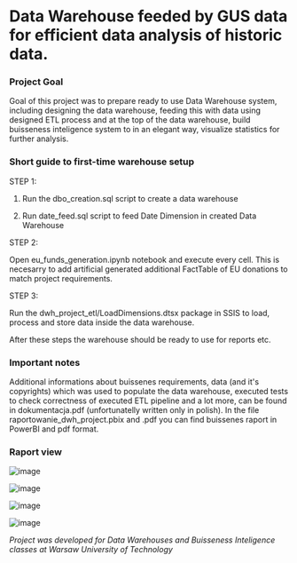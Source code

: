 # Data Warehouse feeded by GUS data for efficient data analysis of historic data. 

### Project Goal
Goal of this project was to prepare ready to use Data Warehouse system, including designing the data warehouse, feeding this with data using designed ETL process and at the top of the data warehouse, build buisseness inteligence system to in an elegant way, visualize statistics for further analysis.


### Short guide to first-time warehouse setup
STEP 1:

1. Run the dbo_creation.sql script to create a data warehouse

2. Run date_feed.sql script to feed Date Dimension in created Data Warehouse

STEP 2:

Open eu_funds_generation.ipynb notebook and execute every cell. This is necesarry to add artificial generated additional FactTable of EU donations to match project requirements. 

STEP 3:

Run the dwh_project_etl/LoadDimensions.dtsx package in SSIS to load, process and store data inside the data warehouse.

After these steps the warehouse should be ready to use for reports etc.

### Important notes 
Additional informations about buissenes requirements, data (and it's copyrights) which was used to populate the data warehouse, executed tests to check correctness of executed ETL pipeline and a lot more, can be found in dokumentacja.pdf (unfortunatelly written only in polish).
In the file raportowanie_dwh_project.pbix and .pdf you can find buissenes raport in PowerBI and pdf format.

### Raport view
![image](https://github.com/Szymon-Gut/GUS-DWH/assets/72514490/a00ac087-cad4-47e5-bb28-561bd628a9ab)

![image](https://github.com/Szymon-Gut/GUS-DWH/assets/72514490/3ffdb093-559a-48bc-8237-cc09f3a96b31)

![image](https://github.com/Szymon-Gut/GUS-DWH/assets/72514490/ea33575e-7e1a-495d-8aa7-893f8285b173)

![image](https://github.com/Szymon-Gut/GUS-DWH/assets/72514490/8d966445-e88a-4854-84a8-1f0438e3c03d)

*Project was developed for Data Warehouses and Buisseness Inteligence classes at Warsaw University of Technology*

